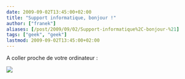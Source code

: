 ```yaml
---
date: 2009-09-02T13:45:00+02:00
title: "Support informatique, bonjour !"
author: ["franek"]
aliases: [/post/2009/09/02/Support-informatique%2C-bonjour-%21]
tags: ["geek", "geek"]
lastmod: 2009-09-02T13:45:00+02:00
---
```

A coller proche de votre ordinateur :

![](http://imgs.xkcd.com/comics/tech_support_cheat_sheet.png)
